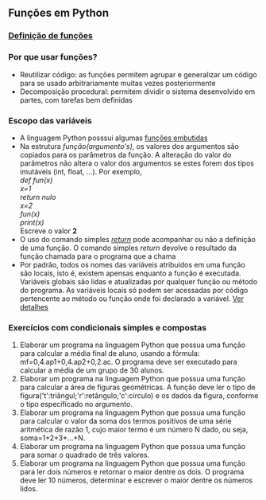 ## Funções em Python  
### [Definição de funções](https://docs.python.org/pt-br/3/reference/compound_stmts.html#function-definitions)

### Por que usar funções?     
- Reutilizar código: as funções permitem agrupar e generalizar um código para se usado arbitrariamente muitas vezes posteriormente
- Decomposição procedural: permitem dividir o sistema desenvolvido em partes, com tarefas bem definidas

### Escopo das variáveis
- A linguagem Python posssui algumas [funções embutidas](https://docs.python.org/pt-br/3/library/functions.html)
- Na estrutura *função(argumento's)*, os valores dos argumentos são copiados para os parâmetros da função. A alteração do valor do parâmetros não altera o valor dos argumentos se estes forem dos tipos imutáveis (int, float, ...). Por exemplo,  
*def fun(x)  
   x=1  
   return nulo     
x=2    
fun(x)  
print(x)*  
Escreve o valor **2**
- O uso do comando simples [*return*](https://docs.python.org/pt-br/3/reference/simple_stmts.html#the-return-statement) pode acompanhar ou não a definição de uma função. O comando simples *return* devolve o resultado da função chamada para o programa que a chama
- Por padrão, todos os nomes das variáveis atribuídos em uma função são locais, isto é, existem apensas enquanto a função é executada. Variáveis globais são lidas e atualizadas por qualquer função ou método do programa. As variáveis locais só podem ser acessadas por código pertencente ao método ou função onde foi declarado a variável. [Ver detalhes](prog_aulas/escopo.md)

### Exercícios com condicionais simples e compostas  
1. Elaborar um programa na linguagem Python que possua uma função para calcular a média final de aluno, usando a fórmula: mf=0,4.ap1+0,4.ap2+0,2.ac. O programa deve ser executado para calcular a média de um grupo de 30 alunos.
2. Elaborar um programa na linguagem Python que possua uma função para calcular a área de figuras geométricas. A função deve ler o tipo de figura('t':triângul;'r':retângulo;'c':círculo) e os dados da figura, conforme o tipo especificado no argumento.
3. Elaborar um programa na linguagem Python que possua uma função para calcular o valor da soma dos termos positivos de uma série aritmética de razão 1, cujo maior termo é um número N dado, ou seja, soma=1+2+3+...+N.
4. Elaborar um programa na linguagem Python que possua uma função para somar o quadrado de três valores.
5. Elaborar um programa na linguagem Python que possua uma função para ler dois números e retornar o maior dentre os dois. O programa deve ler 10 números, determinar e escrever o maior dentre os números lidos. 
